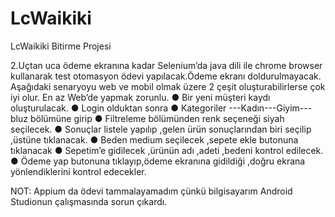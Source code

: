 # LcWaikiki
LcWaikiki Bitirme Projesi

2.Uçtan uca ödeme ekranına kadar Selenium’da java dili ile chrome browser kullanarak
test otomasyon ödevi yapılacak.Ödeme ekranı doldurulmayacak.
Aşağıdaki senaryoyu web ve mobil olmak üzere 2 çeşit oluşturabilirlerse çok iyi olur.
En az Web’de yapmak zorunlu.
● Bir yeni müşteri kaydı oluşturulacak.
● Login olduktan sonra
● Kategoriler ---Kadın---Giyim---bluz bölümüne girip
● Filtreleme bölümünden renk seçeneği siyah seçilecek.
● Sonuçlar listele yapılıp ,gelen ürün sonuçlarından biri seçilip ,üstüne tıklanacak.
● Beden medium seçilecek ,sepete ekle butonuna tıklanacak
● Sepetim’e gidilecek ,ürünün adı ,adeti ,bedeni kontrol edilecek.
● Ödeme yap butonuna tıklayıp,ödeme ekranına gidildiği ,doğru ekrana yönlendiklerini
kontrol edecekler.

NOT: Appium da ödevi tammalayamadım çünkü bilgisayarım Android Studionun çalışmasında sorun çıkardı.
